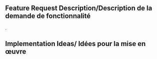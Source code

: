 ## Feature Request Description/Description de la demande de fonctionnalité
<!-- Provide a short description of the additional functionality you want us to create !-->
<!-- Fournissez une brève description de la fonctionnalité supplémentaire que vous souhaitez que nous créions !-->.

## Implementation Ideas/ Idées pour la mise en œuvre
<!-- Add any ideas here regarding how the above feature request should be implemented !-->
<!-- Ajoutez ici vos idées sur la façon dont la demande de fonctionnalité ci-dessus devrait être mise en œuvre. !-->